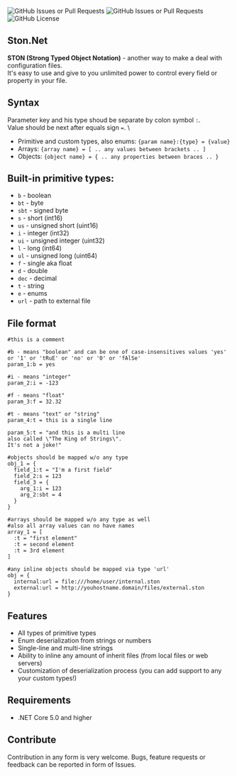 ![GitHub Issues or Pull Requests](https://img.shields.io/github/issues/am1goo/Ston.Net)
![GitHub Issues or Pull Requests](https://img.shields.io/github/issues-pr/am1goo/Ston.Net)
![GitHub License](https://img.shields.io/github/license/am1goo/Ston.Net)

## Ston.Net
**STON (Strong Typed Object Notation)** - another way to make a deal with configuration files. \
It's easy to use and give to you unlimited power to control every field or property in your file.

## Syntax
Parameter key and his type shoud be separate by colon symbol `:`. \
Value should be next after equals sign `=`. \

- Primitive and custom types, also enums: `{param name}:{type} = {value}`
- Arrays: `{array name} = [ .. any values between brackets .. ]`
- Objects: `{object name} = { .. any properties between braces .. }`

## Built-in primitive types:
- `b` - boolean
- `bt` - byte
- `sbt` - signed byte
- `s` - short (int16)
- `us` - unsigned short (uint16)
- `i` - integer (int32)
- `ui` - unsigned integer (uint32)
- `l` - long (int64)
- `ul` - unsigned long (uint64)
- `f` - single aka float
- `d` - double
- `dec` - decimal
- `t` - string
- `e` - enums
- `url` - path to external file

## File format
```
#this is a comment

#b - means "boolean" and can be one of case-insensitives values 'yes' or '1' or 'tRuE' or 'no' or '0' or 'fAlSe'
param_1:b = yes

#i - means "integer"
param_2:i = -123

#f - means "float"
param_3:f = 32.32

#t - means "text" or "string"
param_4:t = this is a single line

param_5:t = "and this is a multi line
also called \"The King of Strings\".
It's not a joke!"

#objects should be mapped w/o any type
obj_1 = {
  field_1:t = "I'm a first field"
  field_2:s = 123
  field_3 = {
    arg_1:i = 123
    arg_2:sbt = 4
  }
}

#arrays should be mapped w/o any type as well
#also all array values can no have names
array_1 = [
  :t = "first element"
  :t = second element
  :t = 3rd element
]

#any inline objects should be mapped via type 'url'
obj = {
  internal:url = file:///home/user/internal.ston
  external:url = http://youhostname.domain/files/external.ston
}
```

## Features
- All types of primitive types
- Enum deserialization from strings or numbers
- Single-line and multi-line strings
- Ability to inline any amount of inherit files (from local files or web servers)
- Customization of deserialization process (you can add support to any your custom types!)

## Requirements
- .NET Core 5.0 and higher

## Contribute
Contribution in any form is very welcome. Bugs, feature requests or feedback can be reported in form of Issues.
